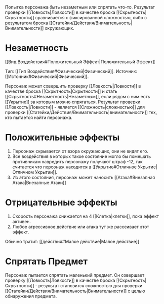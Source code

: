 Попытка персонажа быть незаметным или спрятать что-то. Результат проверки [[Ловкость|Ловкости]] в качестве броска [[Скрытность|Скрытности]] сравнивается с фиксированной сложностью, либо с результатом броска [[Статейки/Действия/Внимательность|Внимательности]] окружающих. 

# Незаметность

[[Вид Воздействия#Положительный Эффект|Положительный Эффект]]

Тип: [[Тип Воздействия#Физический|Физический]].
Источник: [[Источник#Физический|Физический]].

Персонаж может совершить проверку [[Ловкость|Ловкости]] в качестве броска [[Скрытность|Скрытности]] и стать [[Скрытность#Незаметность|Незаметным]], если рядом с ним есть [[Укрытие]] за которым можно спрятаться. Результат проверки [[Ловкость|Ловкости]] - является [[Сложность|сложностью]] для проверки [[Статейки/Действия/Внимательность|внимательности]] тех, кто пытается найти персонажа. 

# Положительные эффекты

1. Персонаж скрывается от взора окружающих, они не видят его.
2. Все воздействия в которых такое состояние могло бы помешать противникам навредить персонажу получают штраф -12, так считается что персонаж находится в [[Укрытие#Отличное Укрытие|Отличном Укрытии]].
3. Из этого состояния, персонаж может наносить [[Атака#Внезапная Атака|Внезапные Атаки]]

# Отрицательные эффекты

1. Скорость персонажа снижается на 4 [[Клетка|клетки]], пока эффект активен. 
2. Любое агрессивное действие или атака тут же рассеивает этот эффект. 

Обычно тратит: [[действия#Малое действие|Малое действие]]

# Спрятать Предмет

Персонаж пытается спрятать маленький предмет. Он совершает проверку [[Ловкость|Ловкости]] в качестве броска [[Скрытность|Скрытности]]  - результат становится сложностью для проверки [[Статейки/Действия/Внимательность|Внимательности]] с целью обнаружения предмета. 